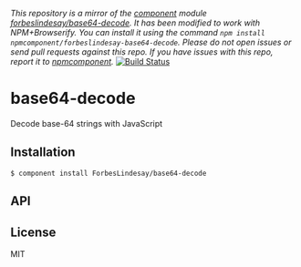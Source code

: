 *This repository is a mirror of the [component](http://component.io) module [forbeslindesay/base64-decode](http://github.com/forbeslindesay/base64-decode). It has been modified to work with NPM+Browserify. You can install it using the command `npm install npmcomponent/forbeslindesay-base64-decode`. Please do not open issues or send pull requests against this repo. If you have issues with this repo, report it to [npmcomponent](https://github.com/airportyh/npmcomponent).*
[![Build Status](https://secure.travis-ci.org/ForbesLindesay/base64-decode.png?branch=master)](https://travis-ci.org/ForbesLindesay/base64-decode)
# base64-decode

  Decode base-64 strings with JavaScript

## Installation

    $ component install ForbesLindesay/base64-decode

## API

   

## License

  MIT
